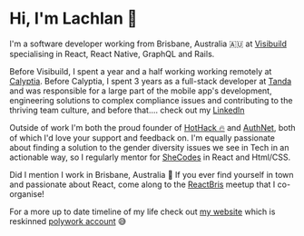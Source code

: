 # Hi, I'm Lachlan 👋

I'm a software developer working from Brisbane, Australia 🇦🇺 at [Visibuild](https://visibuild.com.au/?ref=lachlanyoung) specialising in React, React Native, GraphQL and Rails. 

Before Visibuild, I spent a year and a half working working remotely at [Calyptia](https://calyptia.com/?ref=lachlanyoung). Before Calyptia, I spent 3 years as a full-stack developer at [Tanda](https://tanda.co/?ref=lachlanyoung) and was responsible for a large part of the mobile app's development, engineering solutions to complex compliance issues and contributing to the thriving team culture, and before that.... check out my [LinkedIn](https://linkedin.com/in/builtbyproxy)

Outside of work I'm both the proud founder of [HotHack 🔥](https://hothack.com/?ref=lachlanyoung) and [AuthNet](https://authnet.app/?ref=lachlanyoung), both of which I'd love your support and feedback on. I'm equally passionate about finding a solution to the gender diversity issues we see in Tech in an actionable way, so I regularly mentor for [SheCodes](https://shecodes.com.au/?ref=lachlanyoung) in React and Html/CSS. 

Did I mention I work in Brisbane, Australia 🎉 If you ever find yourself in town and passionate about React, come along to the [ReactBris](https://www.meetup.com/en-AU/reactbris/) meetup that I co-organise!

For a more up to date timeline of my life check out [my website](https://lachlanyoung.dev) which is reskinned [polywork account](https://www.polywork.com/invite/lachlan-electrode) 😅

<!--
**builtbyproxy/builtbyproxy** is a ✨ _special_ ✨ repository because its `README.md` (this file) appears on your GitHub profile.

Here are some ideas to get you started:

- 🔭 I’m currently working on ...
- 🌱 I’m currently learning ...
- 👯 I’m looking to collaborate on ...
- 🤔 I’m looking for help with ...
- 💬 Ask me about ...
- 📫 How to reach me: ...
- 😄 Pronouns: ...
- ⚡ Fun fact: ...
-->
